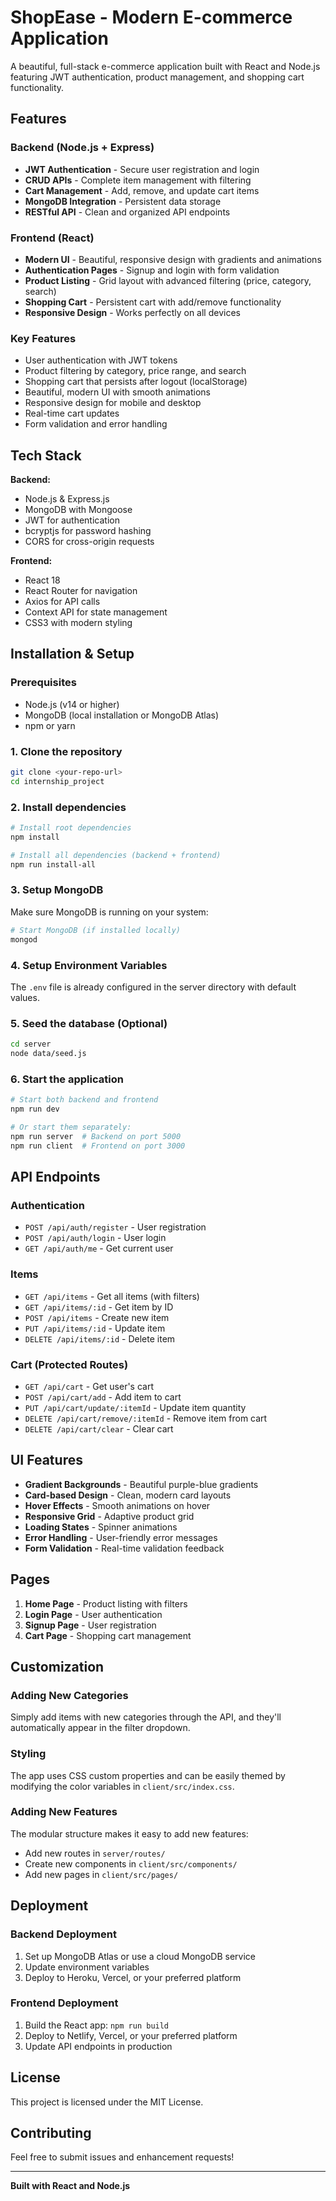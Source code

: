 # ShopEase - Modern E-commerce Application

A beautiful, full-stack e-commerce application built with React and Node.js featuring JWT authentication, product management, and shopping cart functionality.

## Features

### Backend (Node.js + Express)
- **JWT Authentication** - Secure user registration and login
- **CRUD APIs** - Complete item management with filtering
- **Cart Management** - Add, remove, and update cart items
- **MongoDB Integration** - Persistent data storage
- **RESTful API** - Clean and organized API endpoints

### Frontend (React)
- **Modern UI** - Beautiful, responsive design with gradients and animations
- **Authentication Pages** - Signup and login with form validation
- **Product Listing** - Grid layout with advanced filtering (price, category, search)
- **Shopping Cart** - Persistent cart with add/remove functionality
- **Responsive Design** - Works perfectly on all devices

### Key Features
- User authentication with JWT tokens
- Product filtering by category, price range, and search
- Shopping cart that persists after logout (localStorage)
- Beautiful, modern UI with smooth animations
- Responsive design for mobile and desktop
- Real-time cart updates
- Form validation and error handling

## Tech Stack

**Backend:**
- Node.js & Express.js
- MongoDB with Mongoose
- JWT for authentication
- bcryptjs for password hashing
- CORS for cross-origin requests

**Frontend:**
- React 18
- React Router for navigation
- Axios for API calls
- Context API for state management
- CSS3 with modern styling

## Installation & Setup

### Prerequisites
- Node.js (v14 or higher)
- MongoDB (local installation or MongoDB Atlas)
- npm or yarn

### 1. Clone the repository
```bash
git clone <your-repo-url>
cd internship_project
```

### 2. Install dependencies
```bash
# Install root dependencies
npm install

# Install all dependencies (backend + frontend)
npm run install-all
```

### 3. Setup MongoDB
Make sure MongoDB is running on your system:
```bash
# Start MongoDB (if installed locally)
mongod
```

### 4. Setup Environment Variables
The `.env` file is already configured in the server directory with default values.

### 5. Seed the database (Optional)
```bash
cd server
node data/seed.js
```

### 6. Start the application
```bash
# Start both backend and frontend
npm run dev

# Or start them separately:
npm run server  # Backend on port 5000
npm run client  # Frontend on port 3000
```

## API Endpoints

### Authentication
- `POST /api/auth/register` - User registration
- `POST /api/auth/login` - User login
- `GET /api/auth/me` - Get current user

### Items
- `GET /api/items` - Get all items (with filters)
- `GET /api/items/:id` - Get item by ID
- `POST /api/items` - Create new item
- `PUT /api/items/:id` - Update item
- `DELETE /api/items/:id` - Delete item

### Cart (Protected Routes)
- `GET /api/cart` - Get user's cart
- `POST /api/cart/add` - Add item to cart
- `PUT /api/cart/update/:itemId` - Update item quantity
- `DELETE /api/cart/remove/:itemId` - Remove item from cart
- `DELETE /api/cart/clear` - Clear cart

## UI Features

- **Gradient Backgrounds** - Beautiful purple-blue gradients
- **Card-based Design** - Clean, modern card layouts
- **Hover Effects** - Smooth animations on hover
- **Responsive Grid** - Adaptive product grid
- **Loading States** - Spinner animations
- **Error Handling** - User-friendly error messages
- **Form Validation** - Real-time validation feedback

## Pages

1. **Home Page** - Product listing with filters
2. **Login Page** - User authentication
3. **Signup Page** - User registration
4. **Cart Page** - Shopping cart management

## Customization

### Adding New Categories
Simply add items with new categories through the API, and they'll automatically appear in the filter dropdown.

### Styling
The app uses CSS custom properties and can be easily themed by modifying the color variables in `client/src/index.css`.

### Adding New Features
The modular structure makes it easy to add new features:
- Add new routes in `server/routes/`
- Create new components in `client/src/components/`
- Add new pages in `client/src/pages/`

## Deployment

### Backend Deployment
1. Set up MongoDB Atlas or use a cloud MongoDB service
2. Update environment variables
3. Deploy to Heroku, Vercel, or your preferred platform

### Frontend Deployment
1. Build the React app: `npm run build`
2. Deploy to Netlify, Vercel, or your preferred platform
3. Update API endpoints in production

## License

This project is licensed under the MIT License.

## Contributing

Feel free to submit issues and enhancement requests!

---

**Built with React and Node.js**

